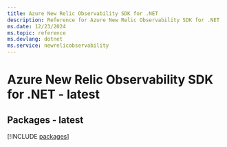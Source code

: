 ```yaml
---
title: Azure New Relic Observability SDK for .NET
description: Reference for Azure New Relic Observability SDK for .NET
ms.date: 12/23/2024
ms.topic: reference
ms.devlang: dotnet
ms.service: newrelicobservability
---
```

# Azure New Relic Observability SDK for .NET - latest
## Packages - latest
[!INCLUDE [packages](new-relic-observability-index.md)]